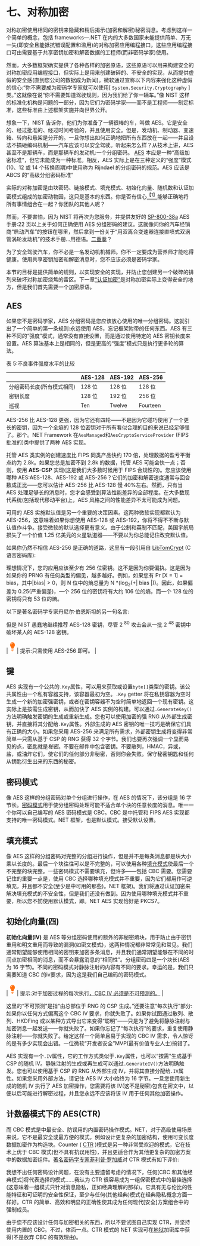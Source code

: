 # 七、对称加密

对称加密使用相同的密钥来隐藏和稍后揭示(加密和解密)秘密消息。考虑到这样一个简单的概念，包括 frameworks—.NET 在内的大多数国家未能提供简单、万无一失(即安全且能抵抗错误配置和滥用)的对称加密应用编程接口，这些应用编程接口可由需要基于共享密钥加密和解密数据的工程师(而非密码学家)使用。

然而，大多数框架确实提供了各种各样的加密原语，这些原语可以用来构建安全的对称加密应用编程接口，但实际上是用来创建破碎的、不安全的实现，从而提供虚假的安全感(直到您公司的数据成为新闻)。微软通过宣称以下内容来强化这种虚假的信心:“你不需要成为密码学专家就可以使用[ `System.Security.Cryptography` ]类。”这就像在说“你不需要知道驾驶规则，因为我们给了你一辆车。”像 NIST 这样的标准化机构是问题的一部分，因为它们为密码学家——而不是工程师——制定标准，这些标准由上述框架实施并向世界公开。

想象一下，NIST 告诉你，他们为你准备了一辆很棒的车，叫做 AES。它是安全的、经过批准的、经过时间考验的，并且使用安全。但是，发动机、制动器、变速箱、转向和悬架是分开的。一旦你想出如何正确地把所有东西放在一起——并且设法不搞砸编码机制——汽车应该可以安全驾驶。听起来怎么样？从技术上讲，AES 甚至不是那辆车，而是那辆车的发动机:一个分组密码。 [AES](http://en.wikipedia.org/wiki/Advanced_Encryption_Standard) 本应是一种“高级加密标准”，但它未能成为一种标准。相反，AES 实际上是在三种定义的“强度”模式(10、12 或 14 个转换周期)中使用称为 Rijndael 的分组密码的规范。AES 应该是 ABCS 的“高级分组密码标准”

实际的对称加密是由块密码、链接模式、填充模式、初始化向量、随机数和认证加密模式组成的加密动物园，这只是基本的东西。你是否有信心[<sup>【1】</sup>](AppSecurity_0015.htm#_ftn1)能够正确地将所有事情组合在一起？你团队的其他人呢？

然而，不要害怕，因为 NIST 将再次为您服务，并提供友好的 [SP-800-38a](http://nvlpubs.nist.gov/nistpubs/Legacy/SP/nistspecialpublication800-38a.pdf) AES 手册:22 页以上关于如何正确使用 AES 分组密码的建议。这就像问你的汽车经销商“启动汽车”的按钮在哪里，然后拿到一份关于“用双离合变速器连接直喷式双涡管涡轮发动机”的技术手册...用德语。[二重奏](https://www.google.com/#q=Doppelkupplungsgetriebe)？

为了安全驾驶汽车，你不必是一名发动机机械师。你不一定要成为营养师才能吃得健康。使用共享密钥加密和解密消息时，您不应该必须是密码学家。

本节的目标是提供简单的规则，以实现安全的实现，并防止您创建另一个破碎的排列来破坏对称加密烧焦的雷区。下一章[“认证加密”](08.html#_Chapter_8_)是对称加密实际上变得安全的地方，但是我们首先需要一个加密原语。

## AES

如果您不是密码学家，AES 分组密码是您应该放心使用的唯一分组密码。这就引出了一个简单的第一条规则:永远使用 AES，忘记框架附带的任何东西。AES 有三种不同的“强度”模式，通常没有直接设置，而是通过使用特定的 AES 密钥长度来设置。AES 算法基本上是相同的，但是更高的“强度”模式只是执行更多轮的算法。

表 5:不良事件强度水平的比较

|  | AES-128 | AES-192 | AES-256 |
| --- | --- | --- | --- |
| 分组密码长度(所有模式相同) | 128 位 | 128 位 | 128 位 |
| 密钥长度 | 128 位 | 192 位 | 256 位 |
| 巡视 | Ten | Twelve | Fourteen |

AES-256 比 AES-128 更强，因为它还有四轮——不是因为它碰巧使用了一个更长的密钥，因为一个全熵的 128 位密钥对于所有看似合理的目的来说已经足够强了。那个。NET Framework 在`AesManaged`和`AesCryptoServiceProvider` (FIPS 批准的)类中提供了两种 AES 实现。

托管 AES 类实例的创建速度比 FIPS 同类产品快约 170 倍，处理数据的盈亏平衡点约为 2.8k。如果您总是加密不到 2.8k 的数据，托管 AES 可能会快一点；否则，使用 **AES-CSP** 实现(这是我们大多数时候用于 FIPS 合规性的)。您应该使用哪种 AES:AES-128、AES-192 或 AES-256？它们的加密和解密速度通常与回合数成正比——您可以估计 AES-256 比 AES-128 慢 40%左右。然而，只有当 AES 处理足够长的消息时，您才会感受到算法性能差异的全部程度。在大多数现代系统(包括现代移动平台)上，AES 风格之间的性能差异不太可能成为问题。

可用的 AES 实施默认值是另一个重要的决策因素。这两种微软实现都默认为 AES-256，这意味着如果你想使用 AES-128 或 AES-192，你将不得不不断与默认值作斗争。接受微软的默认选择更有意义。由于公制和英制不匹配，美国宇航局损失了一个价值 1.25 亿美元的火星轨道器——不要以为你总能记住改变默认值。

如果你仍然不相信 AES-256 是正确的道路，这里有一段引用自 [LibTomCrypt](http://www.libtom.net/) (C 语言密码库):

理想情况下，您的应用应该至少有 256 位密钥。这不是因为你要偏执。这是因为如果你的 PRNG 有任何类型的偏见，越多越好。例如，如果您有 Pr [X = 1] = bias，其中|bias| > 0，则 N 位中的熵总量为 N *(log<sub>2</sub>(+| bias |))。因此，如果偏差为 0.25(严重偏差)，一个 256 位的密钥将有大约 106 位的熵，而一个 128 位的密钥将只有 53 位的熵。

以下是著名密码学专家丹尼尔·伯恩斯坦的另一句名言:

但是 NIST 愚蠢地继续推荐 AES-128 密钥，尽管 2 <sup>80</sup> 攻击会从一批 2 <sup>48</sup> 密钥中破坏某人的 AES-128 密钥。

| ![](img/tip.png) | 提示:只需使用 AES-256 即可。 |

## 键

AES 实现有一个公共的`.Key`属性，可以用来获取或设置`byte[]`类型的密钥。该公共属性由一个私有容器支持，该容器最初为空。`.Key` getter 将在私钥容器为空时生成一个新的加密强密钥，或者在密钥容器不为空时简单地返回一个现有密钥。这实际上是按需生成密钥，从而加快了 AES 实例的构建。可以通过`.GenerateKey()`方法明确触发密钥的生成或重新生成。您也可以使用加密的强 RNG 从外部生成密钥，并直接将其分配给`.Key`属性。外部生成的 AES 密钥的唯一技巧是确保它们具有正确的大小。如果您采用 AES-256 来满足所有需求，外部密钥生成将变得非常简单—只需从基于 CSP 的 RNG 获得 32 个字节。我们也要再次强调一个显而易见的点，密匙就是*秘密*。不要在邮件中包含密钥。不要散列，HMAC，异或，盐，或油炸它们，使它们的任何部分非秘密，否则你会失败。保守秘密钥匙和任何从钥匙衍生出来的东西的秘密。

## 密码模式

像 AES 这样的分组密码对单个分组进行操作，在 AES 的情况下，该分组是 16 字节长。[密码模式](http://en.wikipedia.org/wiki/Block_cipher_modes_of_operation)用于使分组密码处理可能不适合单个块的任意长度的消息。唯一一个你可以自己编写的 AES 密码模式是 CBC。CBC 是中托管和 FIPS AES 实现都支持的唯一密码模式。NET 框架，也是默认模式。接受默认设置。

## 填充模式

像 AES 这样的分组密码对完整的分组进行操作，但是并不是每条消息都是块大小乘以长度的。最后一个块往往可以是不完整的，可以使用各种[填充模式](http://en.wikipedia.org/wiki/Padding_(cryptography))使最后一个不完整的块完整。一些密码模式不需要填充，但许多——包括 CBC 需要。您需要记住的重要一点是，使用 CBC 选择哪种填充模式并不重要，因为它们都用作可逆填充，并且都不安全(至少是中可用的那些)。NET 框架)。我们将通过认证加密来解决填充模式的不安全性，但是我们还没有做到。因为使用哪种填充模式并不重要，所以您不妨使用默认模式，即。NET AES 实现恰好是 PKCS7。

## 初始化向量(四)

**初始化向量(IV)** 是 AES 等分组密码使用的额外的非秘密熵块，用于防止由于密钥重用和明文重用而导致的漏洞(如密文模式)，这两种情况都非常常见和常见。我们通常期望能够使用相同的密钥来加密多条消息，并且我们通常期望能够在不同的时间点加密相同的消息，而不会暴露消息的“相同性”。分组密码四是一个块长(AES 为 16 字节)。不同的密码模式对静脉注射的内容有不同的要求。幸运的是，我们只需要知道 CBC 的ⅳ要求，因为这是我们自己编码的密码模式。

| ![](img/tip.png) | 提示:对于加密过程的每次执行<u>，CBC IV 必须是不可预测的。</u> |

这里的“不可预测”是指“由总部位于 RNG 的 CSP 生成。”还要注意“每次执行”部分:如果你以任何方式偏离这个 CBC IV 要求，你就失败了。如果你试图通过散列、散列、HKDFing 或以某种方式导出它来变得“聪明”——只是为了避免将静脉注射与加密消息一起发送——你就失败了。如果你忘记了“每次执行”的要求，重复使用静脉注射——你就失败了。给定这样一个简单且易于实现的 CBC IV 需求，令人惊讶的是有多少实现会出错。一位微软“开发者安全”MVP(最有价值专业人士)搞错了。

AES 实现有一个`.IV`属性，它的工作方式类似于`.Key`属性，也可以“按需”生成基于 CSP 的随机 IV。静脉注射的生成或再生成可以通过`.GenerateIV()`方法明确触发。您也可以使用基于 CSP 的 RNG 从外部生成 IV，并将其直接分配给`.IV`属性。如果您采用外部方法，请记住 AES IV 大小始终为 16 字节。一旦您使用新生成的随机 IV 执行了 AES 加密操作，您需要将该 IV(这不是秘密)包含在密文中，以便以后可能进行解密过程，并且您永远不应该将该 IV 用于任何其他加密操作。

## 计数器模式下的 AES(CTR)

而 CBC 模式是中最安全、防误用的内置密码操作模式。NET，对于高级使用场景来说，它不是最安全或最方便的模式，例如设计更复杂的加密结构，使用可变长度数据加密作为构造块。Counter ( [CTR](https://en.wikipedia.org/wiki/Block_cipher_mode_of_operation) )模式是另一种非常受欢迎的模式，它在技术上优于 CBC 模式(但不具有抗误用性)，并且更适合作为其他更复杂的加密方案中的数据加密组件。[著名密码学专家菲利普·罗加威](https://en.wikipedia.org/wiki/Phillip_Rogaway)对 CTR 模式有如下评价:

我想不出任何密码设计问题，在没有主要遗留考虑的情况下，任何[CBC 和其他经典模式]将代表选择的模式……我认为 CTR 很容易成为一组保密模式中的最佳选择(这意味着一组模式只针对消息隐私，正如经典理解的那样)。它具有无与伦比的性能特征和可证明的安全性保证，至少与任何(其他经典)模式在经典隐私概念方面一样好。CTR 的简单、高效和明显的正确性使其成为任何现代[安全]方案组合中的强制成员。

由于您不应该设计任何与加密相关的东西，所以不要试图自己实现 CTR，并坚持使用内置的 CBC。不过，体面一点。CTR 模式的 NET 实现可在[地狱](http://securitydriven.net/inferno/)加密库中获得(不是放弃 CBC 的有效理由)。